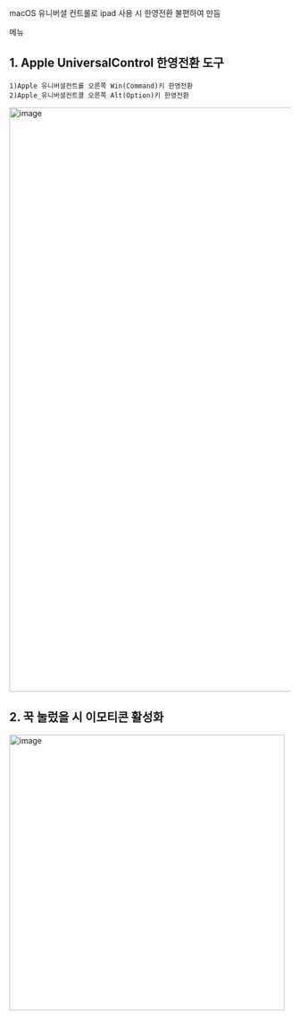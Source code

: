 macOS 유니버셜 컨트롤로 ipad 사용 시 한영전환 불편하여 만듬

메뉴
## 1. Apple UniversalControl 한영전환 도구
	1)Apple 유니버셜컨트롤 오른쪽 Win(Command)키 한영전환
	2)Apple_유니버셜컨트콜 오른쪽 Alt(Option)키 한영전환


<img width="1045" alt="image" src="https://user-images.githubusercontent.com/126259075/234444788-17cf5efc-63ba-4223-abb9-e4bbe211b024.png">

## 2. 꾹 눌렀을 시 이모티콘 활성화
<img width="493" alt="image" src="https://user-images.githubusercontent.com/126259075/234444962-a5b0712d-ef39-41ae-8239-83e088d7ed5f.png">


